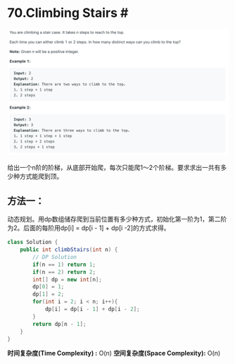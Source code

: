 # 70.Climbing Stairs \#

![](.gitbook/assets/image%20%2858%29.png)

给出一个n阶的阶梯，从底部开始爬，每次只能爬1～2个阶梯。要求求出一共有多少种方式能爬到顶。

## 方法一：

动态规划。用dp数组储存爬到当前位置有多少种方式，初始化第一阶为1，第二阶为2。后面的每阶用dp\[i\] = dp\[i - 1\] + dp\[i -2\]的方式求得。

```java
class Solution {
    public int climbStairs(int n) {
        // DP Solution
        if(n == 1) return 1;
        if(n == 2) return 2;
        int[] dp = new int[n];
        dp[0] = 1;
        dp[1] = 2;
        for(int i = 2; i < n; i++){
            dp[i] = dp[i - 1] + dp[i - 2];
        }
        return dp[n - 1];
    }
}
```

**时间复杂度\(Time Complexity\) :** O\(n\)          **空间复杂度\(Space Complexity\):** O\(n\)

